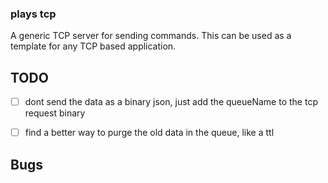 ### plays tcp

A generic TCP server for sending commands. This can be used as a template for any TCP based application.

## TODO

- [ ] dont send the data as a binary json, just add the queueName to the tcp request binary
- [ ] find a better way to purge the old data in the queue, like a ttl


## Bugs

